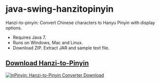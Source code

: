 java-swing-hanzitopinyin
========================

Hanzi-to-pinyin: Convert Chinese characters to Hanyu Pinyin with display options.

+ Requires Java 7.
+ Runs on Windows, Mac and Linux.
+ Download ZIP. Extract JAR and sample text file.

## [Download Hanzi-to-Pinyin](https://github.com/pffy/bin/raw/master/zip/pffy-hanzitopinyin-latest.zip) ##

[![InPinyin: Hanzi-to-Pinyin Converter Download](https://raw.githubusercontent.com/pffy/docs/master/screenshots/screenshot-pffy-java-swing-hanzitopinyin1-tonemarks.png)](https://github.com/pffy/bin/raw/master/zip/pffy-hanzitopinyin-latest.zip)
